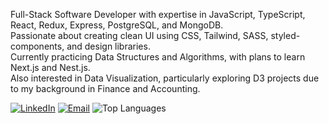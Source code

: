 Full-Stack Software Developer with expertise in JavaScript, TypeScript, React, Redux, Express, PostgreSQL, and MongoDB. <br/>
Passionate about creating clean UI using CSS, Tailwind, SASS, styled-components, and design libraries.<br/>
Currently practicing Data Structures and Algorithms, with plans to learn Next.js and Nest.js. <br/>
Also interested in Data Visualization, particularly exploring D3 projects due to my background in Finance and Accounting.<br/>

[![LinkedIn](https://img.shields.io/badge/LinkedIn-Ali-Ramazanov-blue)](https://www.linkedin.com/in/aliramazanov/)
[![Email](https://img.shields.io/badge/Email-aliasifzade@gmail.com-green)](mailto:aliasifzade@example.com)
![Top Languages](https://github-readme-stats.vercel.app/api/top-langs/?username=aliramazanov&layout=compact)
